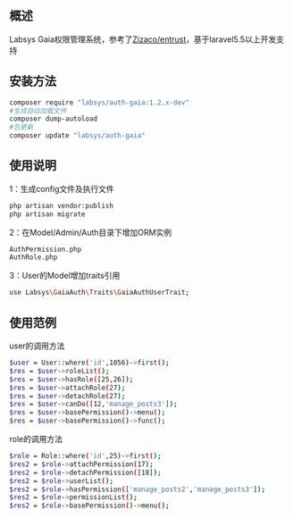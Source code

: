 ## 概述

Labsys Gaia权限管理系统，参考了[Zizaco/entrust](https://github.com/Zizaco/entrust)，基于laravel5.5以上开发支持

## 安装方法

```bash
composer require "labsys/auth-gaia:1.2.x-dev"
#生成自动加载文件
composer dump-autoload
#包更新
composer update "labsys/auth-gaia"
```
## 使用说明
1：生成config文件及执行文件
```bash
php artisan vendor:publish
php artisan migrate
```
2：在Model/Admin/Auth目录下增加ORM实例
```bash
AuthPermission.php
AuthRole.php
```
3：User的Model增加traits引用
```bash
use Labsys\GaiaAuth\Traits\GaiaAuthUserTrait;
```

## 使用范例
user的调用方法
```bash
$user = User::where('id',1056)->first();
$res = $user->roleList();
$res = $user->hasRole([25,26]);
$res = $user->attachRole(27);
$res = $user->detachRole(27);
$res = $user->canDo([12,'manage_posts3']);
$res = $user->basePermission()->menu();
$res = $user->basePermission()->func();
```
role的调用方法
```bash
$role = Role::where('id',25)->first();
$res2 = $role->attachPermission(17);
$res2 = $role->detachPermission([18]);
$res2 = $role->userList();
$res2 = $role->hasPermission(['manage_posts2','manage_posts3']);
$res2 = $role->permissionList();
$res2 = $role->basePermission()->menu();
```

